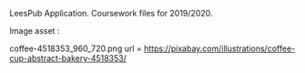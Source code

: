 LeesPub Application.
Coursework files for 2019/2020.

Image asset :

coffee-4518353_960_720.png url = https://pixabay.com/illustrations/coffee-cup-abstract-bakery-4518353/

